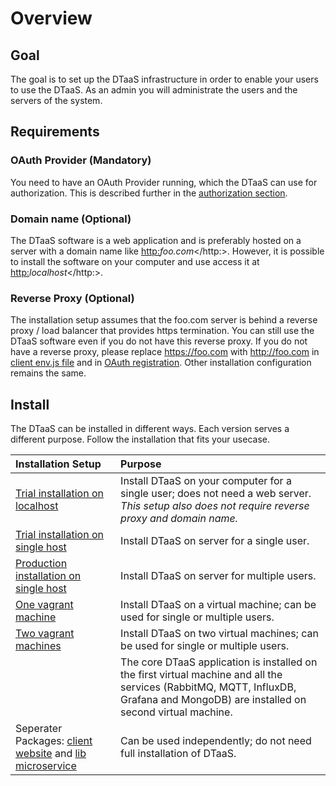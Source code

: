 # Overview

## Goal

The goal is to set up the DTaaS infrastructure in order to enable
your users to use the DTaaS.
As an admin you will administrate the users and the servers of the system.

## Requirements

### OAuth Provider (Mandatory)

You need to have an OAuth Provider running, which the DTaaS can use for
authorization. This is described further in
the [authorization section](./client/auth.md).

### Domain name (Optional)

The DTaaS software is a web application and is preferably hosted
 on a server with a domain name like <http:>_foo.com_</http:>.
However, it is possible to install the software on your computer
and use access it at <http:>_localhost_</http:>.

### Reverse Proxy (Optional)

The installation setup assumes that the foo.com server is behind a reverse
proxy / load balancer that provides https termination. You can still use
the DTaaS software even if you do not have this reverse proxy. If you do
not have a reverse proxy, please replace <https://foo.com>
with <http://foo.com> in
[client env.js file](./client/CLIENT.md) and in
[OAuth registration](./client/auth.md). Other installation configuration
remains the same.

## Install

The DTaaS can be installed in different ways. Each version serves a different purpose.
Follow the installation that fits your usecase.

| Installation Setup | Purpose |
|:-----|:-----|
| [Trial installation on localhost](./trial.md) | Install DTaaS on your computer for a single user; does not need a web server. _This setup also does not require reverse proxy and domain name._ |
| [Trial installation on single host](./trial.md) | Install DTaaS on server for a single user. |
| [Production installation on single host](./host.md) | Install DTaaS on server for multiple users. |
| [One vagrant machine](vagrant/single-machine.md) | Install DTaaS on a virtual machine; can be used for single or multiple users. |
| [Two vagrant machines](vagrant/two-machines.md) | Install DTaaS on two virtual machines; can be used for single or multiple users. |
|   | The core DTaaS application is installed on the first virtual machine and all the services (RabbitMQ, MQTT, InfluxDB, Grafana and MongoDB) are installed on second virtual machine. |
| Seperater Packages: [client website](client/CLIENT.md) and [lib microservice](servers/lib/LIB-MS.md) | Can be used independently; do not need full installation of DTaaS. |
